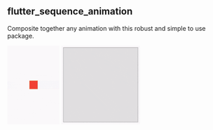 ## flutter_sequence_animation

Composite together any animation with this robust and simple to use package.

<p>
	<img src="images/flutter_sequence_animation1.gif" />
	<img src="images/flutter_sequence_animation2.gif" />
</p>